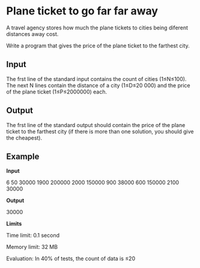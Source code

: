 
# Plane ticket to go far far away

A travel agency stores how much the plane tickets to cities being diferent distances away cost.

Write a program that gives the price of the plane ticket to the farthest city.

## Input

The frst line of the standard input contains the count of cities (1≤N≤100).
The next N lines contain the distance of a city (1≤D≤20 000) and the price of the plane ticket (1≤P≤2000000) each.

## Output

The frst line of the standard output should contain the price of the plane ticket to the farthest city (if there is more than one solution, you should give the cheapest).


## Example

**Input**

6
50 30000
1900 200000
2000 150000
900 38000
600 150000
2100 30000

**Output**

30000

**Limits**

Time limit: 0.1 second

Memory limit: 32 MB

Evaluation: In 40% of tests, the count of data is ≤20
